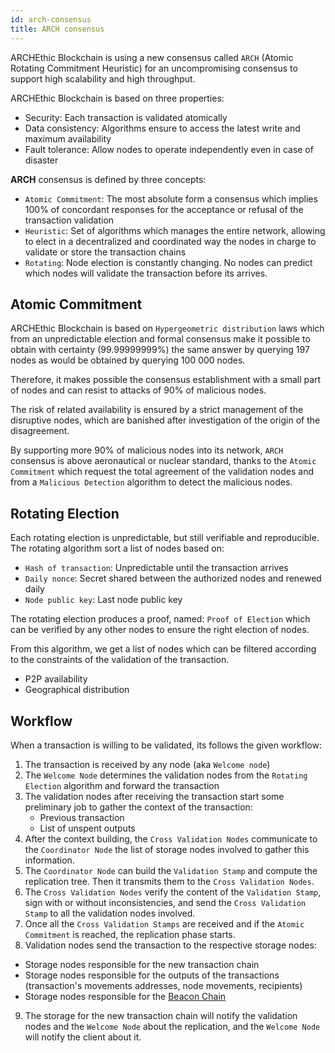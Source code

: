 ```yaml
---
id: arch-consensus
title: ARCH consensus
---
```


ARCHEthic Blockchain is using a new consensus called `ARCH` (Atomic Rotating Commitment Heuristic) for an uncompromising consensus to support high scalability and high throughput.

ARCHEthic Blockchain is based on three properties:

* Security: Each transaction is validated atomically
* Data consistency: Algorithms ensure to access the latest write and maximum availability
* Fault tolerance: Allow nodes to operate independently even in case of disaster


**ARCH** consensus is defined by three concepts:
- `Atomic Commitment`: The most absolute form a consensus which implies 100% of concordant responses for the acceptance or refusal of the transaction validation
- `Heuristic`: Set of algorithms which manages the entire network, allowing to elect in a decentralized and coordinated way the nodes in charge to validate or store the transaction chains
- `Rotating`: Node election is constantly changing. No nodes can predict which nodes will validate the transaction before its arrives.

## Atomic Commitment

ARCHEthic Blockchain is based on `Hypergeometric distribution` laws which from an unpredictable election and formal consensus make it possible to obtain with certainty (99.99999999%) the same answer by querying 197 nodes as would be obtained by querying 100 000 nodes.

Therefore, it makes possible the consensus establishment with a small part of nodes and can resist to attacks of 90% of malicious nodes. 

The risk of related availability is ensured by a strict management of the disruptive nodes, which are banished after investigation of the origin of the disagreement.

By supporting more 90% of malicious nodes into its network, `ARCH` consensus is above aeronautical or nuclear standard, thanks to the `Atomic Commitment` which request the total agreement of the validation nodes and from a `Malicious Detection` algorithm to detect the malicious nodes.


## Rotating Election

Each rotating election is unpredictable, but still verifiable and reproducible.
The rotating algorithm sort a list of nodes based on:
- `Hash of transaction`: Unpredictable until the transaction arrives
- `Daily nonce`: Secret shared between the authorized nodes and renewed daily
- `Node public key`: Last node public key

The rotating election produces a proof, named: `Proof of Election` which can be verified by any other nodes to ensure the right election of nodes.

From this algorithm, we get a list of nodes which can be filtered according to the constraints of the validation of the transaction.
- P2P availability
- Geographical distribution

## Workflow

When a transaction is willing to be validated, its follows the given workflow:

1. The transaction is received by any node (aka `Welcome node`)
2. The `Welcome Node` determines the validation nodes from the `Rotating Election` algorithm and forward the transaction
3. The validation nodes after receiving the transaction start some preliminary job to gather the context of the transaction:
   - Previous transaction
   - List of unspent outputs
4. After the context building, the `Cross Validation Nodes` communicate to the `Coordinator Node` the list of storage nodes involved to gather this information.
5. The `Coordinator Node` can build the `Validation Stamp` and compute the replication tree. Then it transmits them to the `Cross Validation Nodes`.
6. The `Cross Validation Nodes` verify the content of the `Validation Stamp`, sign with or without inconsistencies, and send the `Cross Validation Stamp` to all the validation nodes involved.
7. Once all the `Cross Validation Stamps` are received and if the `Atomic Commitment` is reached, the replication phase starts.
8. Validation nodes send the transaction to the respective storage nodes:
- Storage nodes responsible for the new transaction chain
- Storage nodes responsible for the outputs of the transactions (transaction's movements addresses, node movements, recipients)
- Storage nodes responsible for the [Beacon Chain](/learn/sharding/beacon-chain)
9. The storage for the new transaction chain will notify the validation nodes and the `Welcome Node` about the replication, and the `Welcome Node` will notify the client about it.

 

